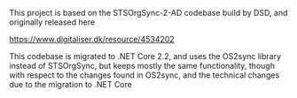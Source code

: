 This project is based on the STSOrgSync-2-AD codebase build by DSD, and originally released here

https://www.digitaliser.dk/resource/4534202

This codebase is migrated to .NET Core 2.2, and uses the OS2sync library instead of STSOrgSync, but keeps mostly the
same functionality, though with respect to the changes found in OS2sync, and the technical changes due to the
migration to .NET Core
